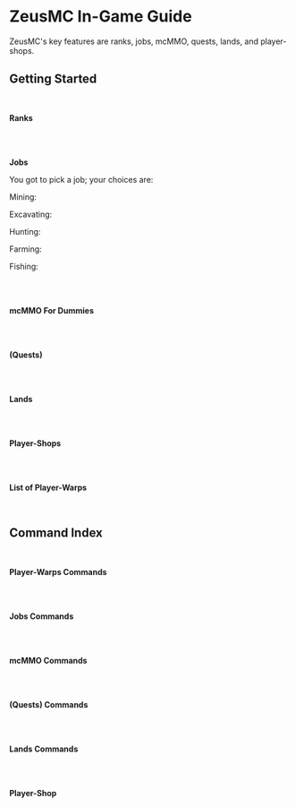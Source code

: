 # ZeusMC In-Game Guide

   ZeusMC's key features are ranks, jobs, mcMMO, quests, lands, and player-shops. 

## Getting Started

<br>

**Ranks**

</br>
<br>

**Jobs**

You got to pick a job; your choices are:

Mining:

Excavating:

Hunting:

Farming:

Fishing:

</br>
<br>

**mcMMO For Dummies**

</br>
<br>

**(Quests)**

</br>
<br>

**Lands**

</br>
<br>

**Player-Shops**

</br>
<br>

**List of Player-Warps**

</br>

## Command Index

<br>

**Player-Warps Commands**

</br>
<br>

**Jobs Commands**

</br>
<br>

**mcMMO Commands**

</br>
<br>

**(Quests) Commands**

</br>
<br>

**Lands Commands**

</br>
<br>

**Player-Shop**

</br>
<!--stackedit_data:
eyJoaXN0b3J5IjpbMjk5MDM1Njg5LDU1NTIxOTkyNl19
-->
